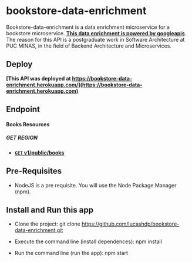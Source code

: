 # bookstore-data-enrichment
Bookstore-data-enrichment is a data enrichment microservice for a bookstore microservice.
**[This data enrichment is powered by googleapis](https://developers.google.com/books/docs/v1/getting_started)**. The reason for this API is a postgraduate work in Software Architecture at PUC MINAS, in the field of Backend Architecture and Microservices.

## Deploy
**[This API was deployed at https://bookstore-data-enrichment.herokuapp.com/](https://bookstore-data-enrichment.herokuapp.com)**

## Endpoint

#### Books Resources

##### GET REGION
- **[<code>GET</code> v1/public/books](https://github.com/lucashdp/bookstore-data-enrichment/blob/master/api-documentation/GET_GOOGLE_BOOKS.md)**

## Pre-Requisites

- NodeJS is a pre requisite. You will use the Node Package Manager (npm).

## Install and Run this app

- Clone the project:
    git clone https://github.com/lucashdp/bookstore-data-enrichment.git

- Execute the command line (install dependences):
    npm install

- Run the command line (run the app):
    npm start